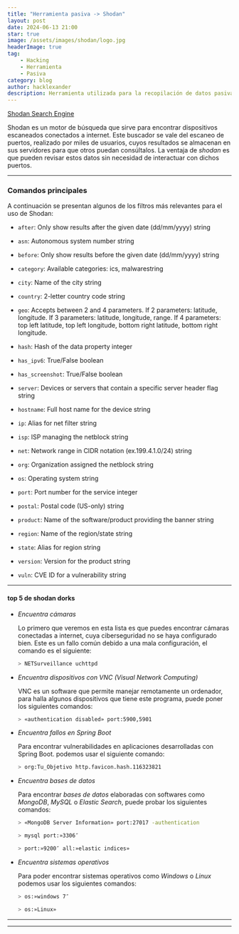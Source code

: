 ```yaml
---
title: "Herramienta pasiva -> Shodan"
layout: post
date: 2024-06-13 21:00
star: true
image: /assets/images/shodan/logo.jpg 
headerImage: true
tag:
    - Hacking 
    - Herramienta
    - Pasiva
category: blog
author: hacklexander
description: Herramienta utilizada para la recopilación de datos pasiva  
---
```


 [Shodan Search Engine](https://www.shodan.io/)
 


Shodan es un motor de búsqueda que sirve para encontrar dispositivos escaneados conectados a internet. Este buscador se vale del escaneo de puertos, realizado por miles de usuarios, cuyos resultados se almacenan en sus servidores para que otros puedan consúltalos. La ventaja de *shodan* es que pueden revisar estos datos sin necesidad de interactuar con dichos puertos.



---


### Comandos principales


A continuación se presentan algunos de los filtros más relevantes para el uso de Shodan:

- `after`: Only show results after the given date (dd/mm/yyyy) string
    
- `asn`: Autonomous system number string
    
- `before`: Only show results before the given date (dd/mm/yyyy) string
    
- `category`: Available categories: ics, malwarestring
    
- `city`: Name of the city string
    
- `country`: 2-letter country code string
    
- `geo`: Accepts between 2 and 4 parameters. If 2 parameters: latitude, longitude. If 3 parameters: latitude, longitude, range. If 4 parameters: top left latitude, top left longitude, bottom right latitude, bottom right longitude.
    
- `hash`: Hash of the data property integer
    
- `has_ipv6`: True/False boolean
    
- `has_screenshot`: True/False boolean
    
- `server`: Devices or servers that contain a specific server header flag string
    
- `hostname`: Full host name for the device string
    
- `ip`: Alias for net filter string
    
- `isp`: ISP managing the netblock string
    
- `net`: Network range in CIDR notation (ex.199.4.1.0/24) string
    
- `org`: Organization assigned the netblock string
    
- `os`: Operating system string
    
- `port`: Port number for the service integer
    
- `postal`: Postal code (US-only) string
    
- `product`: Name of the software/product providing the banner string
    
- `region`: Name of the region/state string
    
- `state`: Alias for region string
    
- `version`: Version for the product string
    
- `vuln`: CVE ID for a vulnerability string


---


#### top 5 de shodan dorks


- *Encuentra cámaras* 

	Lo primero que veremos en esta lista es que puedes encontrar cámaras conectadas a internet, cuya ciberseguridad no se haya configurado bien. Este es un fallo común debido a una mala configuración, el comando es el siguiente:
	
	```bash
	> NETSurveillance uchttpd
	```

- *Encuentra dispositivos con VNC (Visual Network Computing)*

	VNC es un software que permite manejar remotamente un ordenador, para halla algunos dispositivos que tiene este programa, puede poner los siguientes comandos:
	
	```bash
	> «authentication disabled» port:5900,5901
	```


- *Encuentra fallos en Spring Boot*
	
	Para encontrar vulnerabilidades en aplicaciones desarrolladas con Spring Boot. podemos usar el siguiente comando:
	
	```bash
	> org:Tu_Objetivo http.favicon.hash.116323821
	```


- *Encuentra bases de datos*

	Para encontrar *bases de datos* elaboradas con softwares como *MongoDB*, *MySQL* o *Elastic Search*, puede probar los siguientes comandos:

	```bash 
	> «MongoDB Server Information» port:27017 -authentication

	> mysql port:»3306″ 
	
	> port:»9200″ all:»elastic indices»
	```

- *Encuentra sistemas operativos*

	Para poder encontrar sistemas operativos como *Windows* o *Linux* podemos usar los siguientes comandos: 

	```bash
	> os:»windows 7″
	
	> os:»Linux»
	```

---
---



